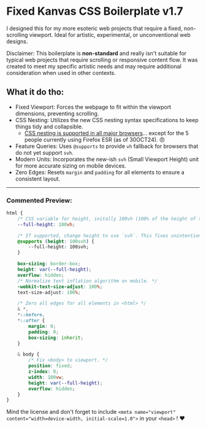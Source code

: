 # Fixed Kanvas CSS Boilerplate v1.7

I designed this for my more esoteric web projects that require a fixed, non-scrolling viewport. Ideal for artistic, experimental, or unconventional web designs.

Disclaimer: This boilerplate is **non-standard** and really isn't suitable for typical web projects that require scrolling or responsive content flow. It was created to meet my specific artistic needs and may require additional consideration when used in other contexts.

## What it do tho:

- Fixed Viewport: Forces the webpage to fit within the viewport dimensions, preventing scrolling.
- CSS Nesting: Utilizes the new CSS nesting syntax specifications to keep things tidy and collapsible.
  - [CSS nesting is supported in all major browsers](https://caniuse.com/?search=nesting)... except for the 5 people currently using Firefox ESR (as of 30OCT24). 😠
- Feature Queries: Uses `@supports` to provide `vh` fallback for browsers that do not yet support `svh`.
- Modern Units: Incorporates the new-ish `svh` (Small Viewport Height) unit for more accurate sizing on mobile devices.
- Zero Edges: Resets `margin` and `padding` for all elements to ensure a consistent layout.

---
### Commented Preview:

```css
html {
    /* CSS variable for height, initally 100vh (100% of the height of the viewport). */
    --full-height: 100vh;  

    /* If supported, change height to use `svh`. This fixes unintentional overflow on mobile. */
    @supports (height: 100svh) {
        --full-height: 100svh;
    }                               

    box-sizing: border-box;
    height: var(--full-height);
    overflow: hidden;
    /* Normalize text inflation algorithm on mobile. */
    -webkit-text-size-adjust: 100%;
    text-size-adjust: 100%;

    /* Zero all edges for all elements in <html> */
    & *,
    *::before,
    *::after {
        margin: 0;
        padding: 0;
        box-sizing: inherit;
    }                               

    & body { 
        /* Fix <body> to viewport. */
        position: fixed;            
        z-index: 0;
        width: 100vw;
        height: var(--full-height);
        overflow: hidden;
    }
}
```

Mind the license and don't forget to include `<meta name="viewport" content="width=device-width, initial-scale=1.0">` in your `<head>` ! ❤️
